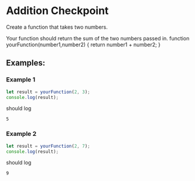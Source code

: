 # Addition Checkpoint

Create a function that takes two numbers.

Your function should return the sum of the two numbers passed in.
function yourFunction(number1,number2) {
    return number1 + number2;
}
## Examples:

### Example 1

```js
let result = yourFunction(2, 3);
console.log(result);
```

should log 

```
5
```

### Example 2

```js
let result = yourFunction(2, 7);
console.log(result);
```

should log


```
9
```
